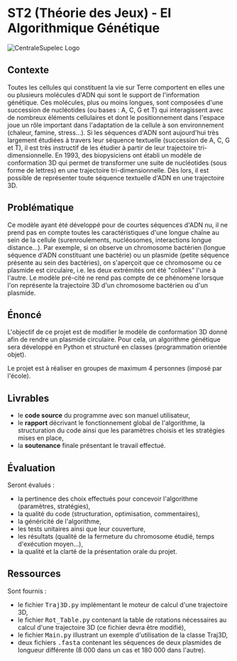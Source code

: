 # ST2 (Théorie des Jeux) - EI Algorithmique Génétique

![CentraleSupelec Logo](https://www.centralesupelec.fr/sites/all/themes/cs_theme/medias/common/images/intro/logo_nouveau.jpg)

## Contexte
Toutes les cellules qui constituent la vie sur Terre comportent en elles une ou plusieurs molécules d'ADN qui sont le support de l'information génétique. Ces molécules, plus ou moins longues, sont composées d'une succession de nucléotides (ou bases : A, C, G et T) qui interagissent avec de nombreux éléments cellulaires et dont le positionnement dans l'espace joue un rôle important dans l'adaptation de la cellule à son environnement (chaleur, famine, stress...). Si les séquences d'ADN sont aujourd'hui très largement étudiées à travers leur séquence textuelle (succession de A, C, G et T), il est très instructif de les étudier à partir de leur trajectoire tri-dimensionnelle. En 1993, des biopysiciens ont établi un modèle de conformation 3D qui permet de transformer une suite de nucléotides (sous forme de lettres) en une trajectoire tri-dimensionnelle. Dès lors, il est possible de représenter toute séquence textuelle d'ADN en une trajectoire 3D.

## Problématique
Ce modèle ayant été développé pour de courtes séquences d'ADN nu, il ne prend pas en compte toutes les caractéristiques d'une longue chaîne au sein de la cellule (surenroulements, nucléosomes, interactions longue distance...). Par exemple, si on observe un chromosome bactérien (longue séquence d'ADN constituant une bactérie) ou un plasmide (petite séquence présente au sein des bactéries), on s'aperçoit que ce chromosome ou ce plasmide est circulaire, i.e. les deux extrémités ont été "collées" l'une à l'autre. Le modèle pré-cité ne rend pas compte de ce phénomène lorsque l'on représente la trajectoire 3D d'un chromosome bactérien ou d'un plasmide.

## Énoncé
L'objectif de ce projet est de modifier le modèle de conformation 3D donné afin de rendre un plasmide circulaire. Pour cela, un algorithme génétique sera développé en Python et structuré en classes (programmation orientée objet).

Le projet est à réaliser en groupes de maximum 4 personnes (imposé par l'école).

## Livrables

- le **code source** du programme avec son manuel utilisateur,
- le **rapport** décrivant le fonctionnement global de l'algorithme, la structuration du code ainsi que les paramètres choisis et les stratégies mises en place,
- la **soutenance** finale présentant le travail effectué.

## Évaluation

Seront évalués :

- la pertinence des choix effectués pour concevoir l'algorithme (paramètres, stratégies),
- la qualité du code (structuration, optimisation, commentaires),
- la généricité de l'algorithme,
- les tests unitaires ainsi que leur couverture,
- les résultats (qualité de la fermeture du chromosome étudié, temps d'exécution moyen...),
- la qualité et la clarté de la présentation orale du projet.

## Ressources

Sont fournis :

- le fichier <tt>Traj3D.py</tt> implémentant le moteur de calcul d'une trajectoire 3D,
- le fichier <tt>Rot_Table.py</tt> contenant la table de rotations nécessaires au calcul d'une trajectoire 3D (ce fichier devra être modifié),
- le fichier <tt>Main.py</tt> illustrant un exemple d'utilisation de la classe Traj3D,
- deux fichiers <tt>.fasta</tt> contenant les séquences de deux plasmides de longueur différente (8 000 dans un cas et 180 000 dans l'autre).

